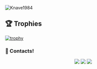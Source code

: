 
<img src="https://komarev.com/ghpvc/?username=Knave1984&label=Ziyaretçi%20Sayısı&color=552b75" alt="Knave1984" />


## 🏆 Trophies
[![trophy](https://github-profile-trophy.vercel.app/?username=Knave1984&theme=dracula&column=7)](https://github.com/ryo-ma/github-profile-trophy)



<h3>🌟 Contacts!</h3>
<p align="center">
     <a href="https://www.instagram.com/knavexrd" target"blank_"><img src="https://img.shields.io/badge/INSTAGRAM%20-DC3175.svg?&style=for-the-badge&logo=instagram&logoColor=white"></a>
 <a href="https://open.spotify.com/user/xryp4xg3imyctiaxxltzq4bvj" target"blank_"><img src="https://img.shields.io/badge/Spotify%20-1ed760.svg?&style=for-the-badge&logo=spotify&logoColor=white"></a>
      <a href="https://discord.com/users/250274369996062721" target"blank_"><img src="https://img.shields.io/badge/Discord-ffbb00?style=for-the-badge&logo=discord&logoColor=white"></a>

</p>
